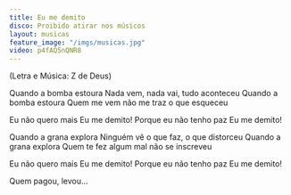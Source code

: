 ```yaml
---
title: Eu me demito
disco: Proibido atirar nos músicos
layout: musicas
feature_image: "/imgs/musicas.jpg"
video: p4fAQ5nQNR8
---
```

(Letra e Música: Z de Deus)

Quando a bomba estoura
Nada vem, nada vai, tudo aconteceu
Quando a bomba estoura
Quem me vem não me traz o que esqueceu

Eu não quero mais
Eu me demito!
Porque eu não tenho paz
Eu me demito!

Quando a grana explora
Ninguém vê o que faz, o que distorceu
Quando a grana explora
Quem te fez algum mal não se inscreveu

Eu não quero mais
Eu me demito!
Porque eu não tenho paz
Eu me demito!

Quem pagou, levou...
